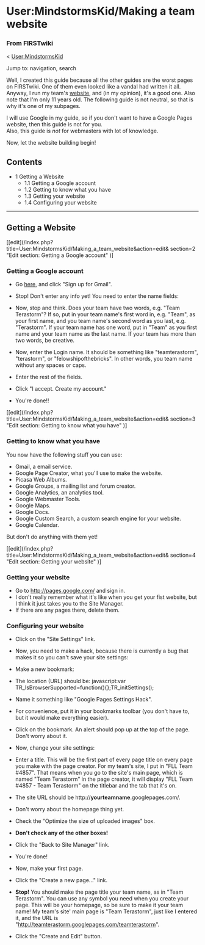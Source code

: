 # User:MindstormsKid/Making a team website

### From FIRSTwiki

&lt; [User:MindstormsKid](/index.php/User:MindstormsKid "User:MindstormsKid" )

Jump to: navigation, search

Well, I created this guide because all the other guides are the worst pages on
FIRSTwiki. One of them even looked like a vandal had written it all. Anyway, I
run my team's [website](http://teamterastorm.googlepages.com/
"http://teamterastorm.googlepages.com/" ), and (in my opinion), it's a good
one. Also note that I'm only 11 years old. The following guide is not neutral,
so that is why it's one of my subpages.

I will use Google in my guide, so if you don't want to have a Google Pages
website, then this guide is not for you.  
Also, this guide is _not_ for webmasters with lot of knowledge.

Now, let the website building begin!

## Contents

  * 1 Getting a Website
    * 1.1 Getting a Google account
    * 1.2 Getting to know what you have
    * 1.3 Getting your website
    * 1.4 Configuring your website  
---  
  

## Getting a Website

[[edit](/index.php?title=User:MindstormsKid/Making_a_team_website&action=edit&
section=2 "Edit section: Getting a Google account" )]

### Getting a Google account

  * Go [here](http://gmail.com/ "http://gmail.com/" ), and click "Sign up for Gmail". 
  * Stop! Don't enter any info yet! You need to enter the name fields: 

    

  * Now, stop and think. Does your team have two words, e.g. "Team Terastorm"? If so, put in your team name's first word in, e.g. "Team", as your first name, and you team name's second word as you last, e.g. "Terastorm". If your team name has one word, put in "Team" as you first name and your team name as the last name. If your team has more than two words, be creative. 
  * Now, enter the Login name. It should be something like "teamterastorm", "terastorm", or "felowshipofthebricks". In other words, you team name without any spaces or caps. 
  * Enter the rest of the fields. 
  * Click "I accept. Create my account." 
  * You're done!! 

[[edit](/index.php?title=User:MindstormsKid/Making_a_team_website&action=edit&
section=3 "Edit section: Getting to know what you have" )]

### Getting to know what you have

You now have the following stuff you can use:

  * Gmail, a email service. 
  * Google Page Creator, what you'll use to make the website. 
  * Picasa Web Albums. 
  * Google Groups, a mailing list and forum creator. 
  * Google Analytics, an analytics tool. 
  * Google Webmaster Tools. 
  * Google Maps. 
  * Google Docs. 
  * Google Custom Search, a custom search engine for your website. 
  * Google Calendar. 

But don't do anything with them yet!

[[edit](/index.php?title=User:MindstormsKid/Making_a_team_website&action=edit&
section=4 "Edit section: Getting your website" )]

### Getting your website

  * Go to <http://pages.google.com/> and sign in. 
  * I don't really remember what it's like when you get your fist website, but I think it just takes you to the Site Manager. 
  * If there are any pages there, delete them. 


### Configuring your website

  * Click on the "Site Settings" link. 
  * Now, you need to make a hack, because there is currently a bug that makes it so you can't save your site settings: 

    

  * Make a new bookmark: 

    

  * The location (URL) should be: javascript:var TR_IsBrowserSupported=function(){};TR_initSettings(); 
  * Name it something like "Google Pages Settings Hack". 
  * For convenience, put it in your bookmarks toolbar (you don't have to, but it would make everything easier). 

  * Click on the bookmark. An alert should pop up at the top of the page. Don't worry about it. 
  * Now, change your site settings: 

    

  * Enter a title. This will be the first part of every page title on every page you make with the page creator. For my team's site, I put in "FLL Team #4857". That means when you go to the site's main page, which is named "Team Terastorm" in the page creator, it will display "FLL Team #4857 - Team Terastorm" on the titlebar and the tab that it's on. 
  * The site URL should be http://**yourteamname**.googlepages.com/. 
  * Don't worry about the homepage thing yet. 
  * Check the "Optimize the size of uploaded images" box. 
  * **Don't check any of the other boxes!**
  * Click the "Back to Site Manager" link. 
  * You're done! 

  * Now, make your first page. 

    

  * Click the "Create a new page..." link. 
  * **Stop!** You should make the page title your team name, as in "Team Terastorm". You can use any symbol you need when you create your page. This will be your homepage, so be sure to make it your team name! My team's site' main page is "Team Terastorm", just like I entered it, and the URL is "<http://teamterastorm.googlepages.com/teamterastorm>". 
  * Click the "Create and Edit" button. 

